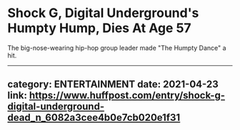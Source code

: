 # Shock G, Digital Underground's Humpty Hump, Dies At Age 57

The big-nose-wearing hip-hop group leader made "The Humpty Dance" a hit.

---
category: ENTERTAINMENT
date: 2021-04-23
link: https://www.huffpost.com/entry/shock-g-digital-underground-dead_n_6082a3cee4b0e7cb020e1f31
---
